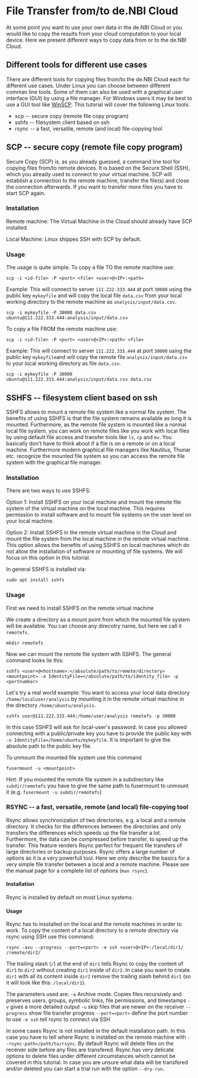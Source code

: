# File Transfer from/to de.NBI Cloud
At some point you want to use your own data in the de.NBI Cloud or you would like to copy the results from your cloud computation to your local device. Here we present different ways to copy data from or to the de.NBI Cloud.

## Different tools for different use cases
There are different tools for copying files from/to the de.NBI Cloud each for different use cases. Under Linux you can choose between different comman line tools. Some of them can also be used with a graphical user interface (GUI) by using a file manager. For Windows users it may be best to use a GUI tool like [WinSCP](https://winscp.net/eng/index.php). This tutorial will cover the following Linux tools:

* scp -- secure copy (remote file copy program)
* sshfs -- filesystem client based on ssh 
* rsync -- a fast, versatile, remote (and local) file-copying tool 

## SCP -- secure copy (remote file copy program)
Secure Copy (SCP) is, as you already guessed, a command line tool for copying files from/to remote devices. It is based on the Secure Shell (SSH), which you already used to connect to your virtual machine. SCP will establish a connection to the remote machine, transfer the file(s) and close the connection afterwards. If you want to transfer more files you have to start SCP again.

### Installation
Remote machine:
The Virtual Machine in the Cloud should already have SCP installed.

Local Machine:
Linux shippes SSH with SCP by default.

### Usage
The usage is quite simple. To copy a file TO the remote machine use:

```
scp -i <id-file> -P <port> <file> <user>@<IP>:<path>
```

Example:
This will connect to server ``111.222.333.444`` at port ``30000`` using the public key ``mykeyfile`` and will copy the local file ``data.csv`` from your local working directory to the remote machine as ``analysis/input/data.csv``.

```
scp -i mykeyfile -P 30000 data.csv ubuntu@111.222.333.444:analysis/input/data.csv
```

To copy a file FROM the remote machine use:

```
scp -i <id-file> -P <port> <user>@<IP>:<path> <file>
```

Example:
This will connect to server ``111.222.333.444`` at port ``30000`` using the public key ``mykeyfile``and will copy the remote file ``analysis/input/data.csv`` to your local working directory as file ``data.csv``.

```
scp -i mykeyfile -P 30000 ubuntu@111.222.333.444:analysis/input/data.csv data.csv 
```

## SSHFS -- filesystem client based on ssh 
SSHFS allows to mount a remote file system like a normal file system. The benefits of using SSHFS is that the file system remains available as long it is mounted. Furthermore, as the remote file system is mounted like a normal local file system, you can work on remote files like you work with local files by using default file access and transfer tools like ``ls``, ``cp`` and ``mv``. You basically don't have to think about if a file is on a remote or on a local machine. Furthermore modern graphical file managers like Nautilus, Thunar etc. recognize the mounted file system so you can access the remote file system with the graphical file manager.

### Installation
There are two ways to use SSHFS:

Option 1: Install SSHFS on your local machine and mount the remote file system of the virtual machine on the local machine. This requires permission to install software and to mount file systems on the user level on your local machine. 

Option 2: Install SSHFS in the remote virtual machine in the Cloud and mount the file system from the local machine in the remote virtual machine. This option allows the benefits of using SSHFS on local machines which do not allow the installation of software or mounting of file systems. We will focus on this option in this tutorial.

In general SSHFS is installed via:

```
sudo apt install sshfs
```

### Usage
First we need to install SSHFS on the remote virtual machine

We create a directory as a mount point from which the mounted file system will be available. You can choose any direcotry name, but here we call it ``remotefs``.

```
mkdir remotefs
```

Now we can mount the remote file system with SSHFS. The general command looks lie this:

```
sshfs <user>@<hostname>:</absolute/path/to/remote/directory> <mountpoint> -o IdentityFile=</absolute/path/to/identity_file> -p <portnumber>
```

Let's try a real world example: You want to access your local data directory ``/home/localuser/analysis`` by mounting it in the remote virtual machine in the directory ``/home/ubuntu/analysis``. 

```
sshfs user@111.222.333.444:/home/user/analysis remotefs -p 30000
```

In this case SSHFS will ask for local-user's password. In case you allowed connecting with a public/private key you have to provide the public key with ``-o IdentityFile=/home/ubuntu/mykeyfile``. It is important to give the absolute path to the public key file.

To unmount the mounted file system use this command

```
fusermount -u <mountpoint>
```

Hint: If you mounted the remote file system in a subdirectory like ``subdir/remotefs`` you have to give the same path to fusermount to unmount it (e.g. ``fusermount -u subdir/remotefs``)


### RSYNC -- a fast, versatile, remote (and local) file-copying tool 
Rsync allows synchronization of two directories, e.g. a local and a remote directory. It checks for the differences between the directories and only transfers the differences which speeds up the file transfer a lot. Furthermore, the data can be compressed before transfer, to speed up the transfer. This feature renders Rsync perfect for frequent file transfers of large directories or backup purposes. Rsync offers a large number of options as it is a very powerfull tool. Here we only describe the basics for a very simple file transfer between a local and a remote machine. Please see the manual page for a complete list of options (``man rsync``).

#### Installation
Rsync is installed by default on most Linux systems.

#### Usage
Rsync has to insstalled on the local and the remote machines in order to work. To copy the content of a local directory to a remote directory via rsync using SSH use this command:

```
rsync -avu --progress --port=<port> -e ssh <user>@<IP>:/local/dir1/ /remote/dir2/
```

The trailing slash (``/``) at the end of ``dir1`` tells Rsync to copy the content of ``dir1`` to ``dir2`` without creating ``dir1`` inside of ``dir2``. In case you want to create ``dir1`` with all its content inside ``dir2`` remove the trailing slash behind ``dir1`` (so it will look like this: ``/local/dir1``).

The parameters used are:
    ``-a`` Archive mode. Copies files recursively and preserves users, groups, symbolic links, file permissions, and timestamps
    ``-v`` gives a more detailed output
    ``-u`` skip files that are newer on the receiver
    ``--progress`` show file transfer progress
    ``--port=<port>`` define the port number to use
    ``-e ssh`` tell rsync to connect via SSH

In some cases Rsync is not installed in the default installation path. In this case you have to tell where Rsync is installed on the remote machine with ``--rsync-path=/path/to/rsync``. 
By default Rsync will delete files on the receiver side before any files are transfered. Rsync has very delicate options to delete files under different circumstances which cannot be covered in this tutorial. In case you are unsure what data will be transfered and/or deleted  you can start a trial run with the option ``--dry-run``.

